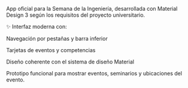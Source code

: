 App oficial para la Semana de la Ingeniería, desarrollada con Material Design 3 según los requisitos del proyecto universitario.

✨ Interfaz moderna con:

Navegación por pestañas y barra inferior

Tarjetas de eventos y competencias

Diseño coherente con el sistema de diseño Material

Prototipo funcional para mostrar eventos, seminarios y ubicaciones del evento.
